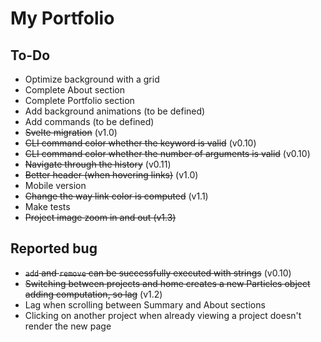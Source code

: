 # My Portfolio

## To-Do

-   Optimize background with a grid
-   Complete About section
-   Complete Portfolio section
-   Add background animations (to be defined)
-   Add commands (to be defined)
-   ~~Svelte migration~~ (v1.0)
-   ~~CLI command color whether the keyword is valid~~ (v0.10)
-   ~~CLI command color whether the number of arguments is valid~~ (v0.10)
-   ~~Navigate through the history~~ (v0.11)
-   ~~Better header (when hovering links)~~ (v1.0)
-   Mobile version
-   ~~Change the way link color is computed~~ (v1.1)
-   Make tests
-	~~Project image zoom in and out (v1.3)~~

## Reported bug

-   ~~`add` and `remove` can be successfully executed with strings~~ (v0.10)
-   ~~Switching between projects and home creates a new Particles object adding computation, so lag~~ (v1.2)
-	Lag when scrolling between Summary and About sections
-   Clicking on another project when already viewing a project doesn't render the new page
